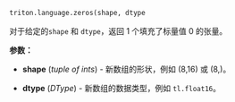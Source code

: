 ```python
triton.language.zeros(shape, dtype
```


对于给定的`shape` 和 `dtype`，返回 1 个填充了标量值 0 的张量。


**参数：**

* **shape** (*tuple of ints*) - 新数组的形状，例如 (8,16) 或 (8,)。

* **dtype** (*DType*) - 新数组的数据类型，例如 `tl.float16`。

